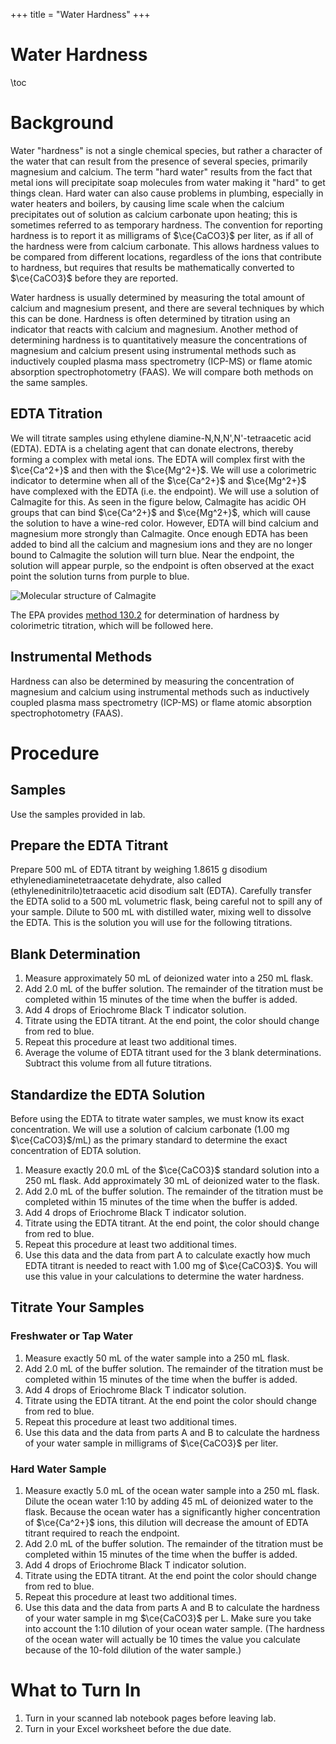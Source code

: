 +++
title = "Water Hardness"
+++

Water Hardness
==================

\toc

# Background

Water "hardness" is not a single chemical species, but rather a character of the water that can result from the presence of several species, primarily magnesium and calcium.  The term "hard water" results from the fact that metal ions will precipitate soap molecules from water making it "hard" to get things clean.  Hard water can also cause problems in plumbing, especially in water heaters and boilers, by causing lime scale when the calcium precipitates out of solution as calcium carbonate upon heating; this is sometimes referred to as temporary hardness.  The convention for reporting hardness is to report it as milligrams of $\ce{CaCO3}$ per liter, as if all of the hardness were from calcium carbonate.  This allows hardness values to be compared from different locations, regardless of the ions that contribute to hardness, but requires that results be mathematically converted to $\ce{CaCO3}$ before they are reported.

Water hardness is usually determined by measuring the total amount of calcium and magnesium present, and there are several techniques by which this can be done. Hardness is often determined by titration using an indicator that reacts with calcium and magnesium.  Another method of determining hardness is to quantitatively measure the concentrations of magnesium and calcium present using instrumental methods such as inductively coupled plasma mass spectrometry (ICP-MS) or flame atomic absorption spectrophotometry (FAAS).  We will compare both methods on the same samples.

## EDTA Titration

We will titrate samples using ethylene diamine-N,N,N',N'-tetraacetic acid (EDTA).  EDTA is a chelating agent that can donate electrons, thereby forming a complex with metal ions.  The EDTA will complex first with the $\ce{Ca^2+}$ and then with the $\ce{Mg^2+}$.  We will use a colorimetric indicator to determine when all of the $\ce{Ca^2+}$ and $\ce{Mg^2+}$ have complexed with the EDTA (i.e. the endpoint).  We will use a solution of Calmagite for this.  As seen in the figure below, Calmagite has acidic OH groups that can bind $\ce{Ca^2+}$ and $\ce{Mg^2+}$, which will cause the solution to have a wine-red color.  However, EDTA will bind calcium and magnesium more strongly than Calmagite.  Once enough EDTA has been added to bind all the calcium and magnesium ions and they are no longer bound to Calmagite the solution will turn blue.  Near the endpoint, the solution will appear purple, so the endpoint is often observed  at the exact point the solution turns from purple to blue.

![Molecular structure of Calmagite](https://upload.wikimedia.org/wikipedia/commons/thumb/0/0d/Calmagite.png/1024px-Calmagite.png)

The EPA provides [method 130.2](https://www.nemi.gov/methods/method_summary/4684/) for determination of hardness by colorimetric titration, which will be followed here.

## Instrumental Methods

Hardness can also be determined by measuring the concentration of magnesium and calcium using instrumental methods such as inductively coupled plasma mass spectrometry (ICP-MS) or flame atomic absorption spectrophotometry (FAAS).

# Procedure

## Samples

Use the samples provided in lab.

## Prepare the EDTA Titrant

Prepare 500 mL of EDTA titrant by weighing 1.8615 g disodium ethylenediaminetetraacetate dehydrate, also called (ethylenedinitrilo)tetraacetic acid disodium salt (EDTA).  Carefully transfer the EDTA solid to a 500 mL volumetric flask, being careful not to spill any of your sample.  Dilute to 500 mL with distilled water, mixing well to dissolve the EDTA.  This is the solution you will use for the following titrations.

## Blank Determination

1. Measure approximately 50 mL of deionized water into a 250 mL flask.
2. Add 2.0 mL of the buffer solution.  The remainder of the titration must be completed within 15 	minutes of the time when the buffer is added.
3. Add 4 drops of Eriochrome Black T indicator solution.
4. Titrate using the EDTA titrant.  At the end point, the color should change from red to blue.
5. Repeat this procedure at least two additional times.
6. Average the volume of EDTA titrant used for the 3 blank determinations.  Subtract this volume 	from all future titrations.

## Standardize the EDTA Solution

Before using the EDTA to titrate water samples, we must know its exact concentration.  We will use a solution of calcium carbonate (1.00 mg $\ce{CaCO3}$/mL) as the primary standard to determine the exact concentration of EDTA solution.

1. Measure exactly 20.0 mL of the $\ce{CaCO3}$ standard solution into a 250 mL flask.  Add 	approximately 30 mL of deionized water to the flask.
2. Add 2.0 mL of the buffer solution.  The remainder of the titration must be completed within 15 	minutes of the time when the buffer is added.
3. Add 4 drops of Eriochrome Black T indicator solution.
4. Titrate using the EDTA titrant.  At the end point, the color should change from red to blue.
5. Repeat this procedure at least two additional times.
6. Use this data and the data from part A to calculate exactly how much EDTA titrant is needed to react with 1.00 mg of $\ce{CaCO3}$.  You will use this value in your calculations to determine the water 	hardness.

## Titrate Your Samples

### Freshwater or Tap Water

1. Measure exactly 50 mL of the water sample into a 250 mL flask.  
2. Add 2.0 mL of the buffer solution.  The remainder of the titration must be completed within 15 	minutes of the time when the buffer is added.
3. Add 4 drops of Eriochrome Black T indicator solution.
4. Titrate using the EDTA titrant.  At the end point the color should change from red to blue.
5. Repeat this procedure at least two additional times. 
6. Use this data and the data from parts A and B to calculate the hardness of your water sample in 	milligrams of $\ce{CaCO3}$ per liter. 

### Hard Water Sample

1. Measure exactly 5.0 mL of the ocean water sample into a 250 mL flask.  Dilute the ocean water 	1:10 by adding 45 mL of deionized water to the flask.  Because the ocean water has a 	significantly higher concentration of $\ce{Ca^2+}$ ions, this dilution will decrease the amount of EDTA titrant required to reach the endpoint.
2. Add 2.0 mL of the buffer solution.  The remainder of the titration must be completed within 15 	minutes of the time when the buffer is added.
3. Add 4 drops of Eriochrome Black T indicator solution.
4. Titrate using the EDTA titrant.  At the end point the color should change from red to blue.
5. Repeat this procedure at least two additional times.  
6. Use this data and the data from parts A and B to calculate the hardness of your water sample in 	mg $\ce{CaCO3}$ per L.  Make sure you take into account the 1:10 dilution of your ocean water sample.  (The hardness of the ocean water will actually be 10 times the value you calculate because of the 	10-fold dilution of the water sample.)

# What to Turn In

1. Turn in your scanned lab notebook pages before leaving lab.
2. Turn in your Excel worksheet before the due date.
